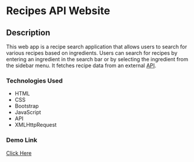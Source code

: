 # Recipes API Website

## Description

This web app is a recipe search application that allows users to search for various recipes based on ingredients. Users can search for recipes by entering an ingredient in the search bar or by selecting the ingredient from the sidebar menu. It fetches recipe data from an external [API](https://forkify-api.herokuapp.com/ "API Link").

### Technologies Used

* HTML
* CSS
* Bootstrap
* JavaScript
* API
* XMLHttpRequest

### Demo Link

[Click Here](https://victory-17.github.io/Recipes-Website/ "Demo Link")
